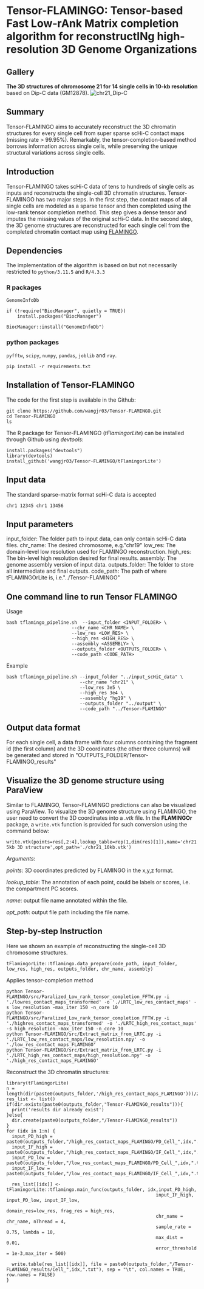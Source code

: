 # Tensor-FLAMINGO: **Tensor**-based **F**ast **L**ow-r**A**nk **M**atrix completion algorithm for reconstruct**IN**g high-resolution 3D **G**enome **O**rganizations
## Gallery
**The 3D structures of chromosome 21 for 14 single cells in 10-kb resolution** based on Dip-C data (GM12878).
![chr21_Dip-C](./predictions/images/chr21_Dip-C.png)

## Summary
Tensor-FLAMINGO aims to accurately reconstruct the 3D chromatin structures for every single cell from super sparse scHi-C contact maps (missing rate > 99.95%). Remarkably, the tensor-completion-based method borrows information across single cells, while preserving the unique structural variations across single cells.

## Introduction
Tensor-FLAMINGO takes scHi-C data of tens to hundreds of single cells as inputs and reconstructs the single-cell 3D chromatin structures. Tensor-FLAMINGO has two major steps. In the first step, the contact maps of all single cells are modeled as a sparse tensor and then completed using the low-rank tensor completion method. This step gives a dense tensor and imputes the missing values of the original scHi-C data. In the second step, the 3D genome structures are reconstructed for each single cell from the completed chromatin contact map using [FLAMINGO](https://github.com/wangjr03/FLAMINGO/).

## Dependencies
The implementation of the algorithm is based on but not necessarily restricted to `python/3.11.5` and `R/4.3.3`

### R packages
`GenomeInfoDb` 

```
if (!require("BiocManager", quietly = TRUE))
    install.packages("BiocManager")

BiocManager::install("GenomeInfoDb")
```


### python packages
`pyfftw`, `scipy`, `numpy`, `pandas`, `joblib` and `ray`.

```
pip install -r requirements.txt
```

## Installation of Tensor-FLAMINGO
The code for the first step is available in the Github: <br>
```
git clone https://github.com/wangjr03/Tensor-FLAMINGO.git
cd Tensor-FLAMINGO
ls
```
The R package for Tensor-FLAMINGO (*tFlamingorLite*) can be installed through Github using *devtools*:<br>
```
install.packages("devtools")
library(devtools)
install_github('wangjr03/Tensor-FLAMINGO/tFlamingorLite')
```
## Input data
The standard sparse-matrix format scHi-C data is accepted
```
chr1 12345 chr1 13456
```
## Input parameters

input_folder: The folder path to input data, can only contain scHi-C data files.
chr_name: The desired chromosome, e.g."chr19"
low_res: The domain-level low resolution used for FLAMINGO reconstruction.
high_res: The bin-level high resolution desired for final results.
assembly: The genome assembly version of input data.
outputs_folder: The folder to store all intermediate and final outputs.
code_path: The path of where tFLAMINGOrLite is, i.e."../Tensor-FLAMINGO"


## One command line to run Tensor FLAMINGO

Usage
```
bash tflamingo_pipeline.sh  --input_folder <INPUT_FOLDER> \
                        --chr_name <CHR_NAME> \
                        --low_res <LOW_RES> \
                        --high_res <HIGH_RES> \
                        --assembly <ASSEMBLY> \
                        --outputs_folder <OUTPUTS_FOLDER> \
                        --code_path <CODE_PATH> 
```

Example 
```
bash tflamingo_pipeline.sh --input_folder "../input_scHiC_data" \
                           --chr_name "chr21" \
                           --low_res 3e5 \
                           --high_res 3e4 \
                           --assembly "hg19" \
                           --outputs_folder "../output" \
                           --code_path "../Tensor-FLAMINGO"

```

## Output data format
For each single cell, a data frame with four columns containing the fragment id (the first column) and the 3D coordinates (the other three columns) will be generated and stored in "OUTPUTS_FOLDER/Tensor-FLAMINGO_results"

## Visualize the 3D genome structure using ParaView
Similar to FLAMINGO, Tensor-FLAMINGO predictions can also be visualized using ParaView. To visualize the 3D genome structure using FLAMINGO, the user need to convert the 3D coordinates into a *.vtk* file. In the **FLAMINGOr** package, a `write.vtk` function is provided for such conversion using the command below:<br>
```
write.vtk(points=res[,2:4],lookup_table=rep(1,dim(res)[1]),name='chr21 5kb 3D structure',opt_path='./chr21_10kb.vtk')
```
*Arguments*:<br>

*points*: 3D coordinates predicted by FLAMINGO in the x,y,z format. <br>

*lookup_table*: The annotation of each point, could be labels or scores, i.e. the compartment PC scores.<br>

*name*: output file name annotated within the file.<br>

*opt_path*: output file path including the file name. <br>

## Step-by-step Instruction 
Here we shown an example of reconstructing the single-cell 3D chromosome structures.
```
tFlamingorLite::tflamingo.data_prepare(code_path, input_folder, low_res, high_res, outputs_folder, chr_name, assembly)
```
Applies tensor-completion method
```
python Tensor-FLAMINGO/src/Paralized_Low_rank_tensor_completion_FFTW.py -i './lowres_contact_maps_transformed' -o './LRTC_low_res_contact_maps' -s low_resolution -max_iter 150 -n_core 10
python Tensor-FLAMINGO/src/Paralized_Low_rank_tensor_completion_FFTW.py -i './highres_contact_maps_transformed' -o './LRTC_high_res_contact_maps' -s high_resolution -max_iter 150 -n_core 10
python Tensor-FLAMINGO/src/Extract_matrix_from_LRTC.py -i './LRTC_low_res_contact_maps/low_resolution.npy' -o './low_res_contact_maps_FLAMINGO'
python Tensor-FLAMINGO/src/Extract_matrix_from_LRTC.py -i './LRTC_high_res_contact_maps/high_resolution.npy' -o './high_res_contact_maps_FLAMINGO'
```
Reconstruct the 3D chromatin structures:
```
library(tFlamingorLite)
n = length(dir(paste0(outputs_folder,'/high_res_contact_maps_FLAMINGO')))/2
res_list <- list()
if(dir.exists(paste0(outputs_folder,"Tensor-FLAMINGO_results"))){
  print('results dir already exist')
}else{
  dir.create(paste0(outputs_folder,"/Tensor-FLAMINGO_results"))
}
for (idx in 1:n) {
  input_PD_high = paste0(outputs_folder,"/high_res_contact_maps_FLAMINGO/PD_Cell_",idx,".txt")
  input_IF_high = paste0(outputs_folder,"/high_res_contact_maps_FLAMINGO/IF_Cell_",idx,".txt")
  input_PD_low = paste0(outputs_folder,"/low_res_contact_maps_FLAMINGO/PD_Cell_",idx,".txt")
  input_IF_low = paste0(outputs_folder,"/low_res_contact_maps_FLAMINGO/IF_Cell_",idx,".txt")
  
  res_list[[idx]] <- tFlamingorLite::tflamingo.main_func(outputs_folder, idx,input_PD_high, 
                                                       input_IF_high, input_PD_low, input_IF_low, 
                                                       domain_res=low_res, frag_res = high_res, 
                                                       chr_name = chr_name, nThread = 4, 
                                                       sample_rate = 0.75, lambda = 10, 
                                                       max_dist = 0.01,
                                                       error_threshold = 1e-3,max_iter = 500)
  
  write.table(res_list[[idx]], file = paste0(outputs_folder,"/Tensor-FLAMINGO_results/Cell_",idx,".txt"), sep = "\t", col.names = TRUE, row.names = FALSE)
}
```
